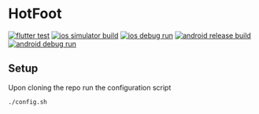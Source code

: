 # HotFoot #

[![flutter test](https://github.com/ZonalWings/hotfoot/workflows/flutter%20test/badge.svg?branch=master)](https://github.com/ZonalWings/hotfoot/actions?query=workflow%3A"flutter+test"+branch%3Amaster)
[![ios simulator build](https://github.com/ZonalWings/hotfoot/workflows/ios%20simulator%20build/badge.svg?branch=master)](https://github.com/ZonalWings/hotfoot/actions?query=workflow%3A"ios+simulator+build"+branch%3Amaster)
[![ios debug run](https://github.com/ZonalWings/hotfoot/workflows/ios%20debug%20run/badge.svg?branch=master)](https://github.com/ZonalWings/hotfoot/actions?query=workflow%3A"ios+debug+run"+branch%3Amaster)
[![android release build](https://github.com/ZonalWings/hotfoot/workflows/android%20release%20build/badge.svg?branch=master)](https://github.com/ZonalWings/hotfoot/actions?query=workflow%3A"android+release+build"+branch%3Amaster)
[![android debug run](https://github.com/ZonalWings/hotfoot/workflows/android%20debug%20run/badge.svg?branch=master)](https://github.com/ZonalWings/hotfoot/actions?query=workflow%3A"android+debug+run"+branch%3Amaster)

## Setup ##
Upon cloning the repo run the configuration script
```bash
./config.sh
```
